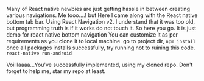 Many of React native newbies are just getting hassle in between creating various navigations.
Me tooo....!
but Here I came along with the React native bottom tab bar.
Using React Navigation v2.
I understand that it was too old, but programming truth is if it works do not touch it. So here you go.
It is just demo for react native bottom navigation
You can customize it as per requirements as you clone it to local machine.
 go to project dir, 
 `npm install`
 once all packages installs successfully, try running not to ruining this code.
 `react-native run-android`

 Voilllaaaa...You've successfully implemented, using my cloned repo. Don't forget to help me, star my repo at least.